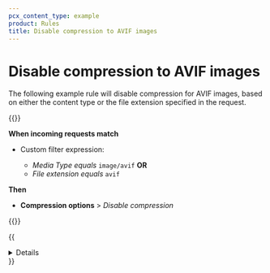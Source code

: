 ```yaml
---
pcx_content_type: example
product: Rules
title: Disable compression to AVIF images
---
```

# Disable compression to AVIF images

The following example rule will disable compression for AVIF images, based on either the content type or the file extension specified in the request.

{{<example>}}

**When incoming requests match**

- Custom filter expression:

    - _Media Type_ _equals_ `image/avif` **OR**
    - _File extension_ _equals_ `avif`

**Then**

- **Compression options** > _Disable compression_

{{</example>}}

{{<details header="Example API request">}}

The following example sets the rules of an existing [entry point ruleset](/ruleset-engine/about/rulesets/#entry-point-ruleset) (with ID `{ruleset_id}`) for the `http_response_compression` phase to a single compression rule, using the [Update a zone ruleset](/api/operations/updateZoneRuleset) operation:

```bash
curl --request PUT \
https://api.cloudflare.com/client/v4/zones/{zone_id}/rulesets/{ruleset_id} \
--header "Authorization: Bearer <API_TOKEN>" \
--header "Content-Type: application/json" \
--data '{
  "rules": [
    {
      "expression": "http.response.content_type.media_type eq \"image/avif\" or http.request.uri.path.extension eq \"avif\"",
      "action": "compress_response",
      "action_parameters": {
        "algorithms": [
          { "name": "none" }
        ]
      }
    }
  ]
}'
```

{{</details>}}
